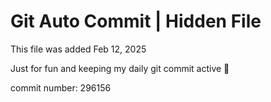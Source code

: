 # Git Auto Commit | Hidden File

This file was added Feb 12, 2025

Just for fun and keeping my daily git commit active 🤪

commit number: 296156
